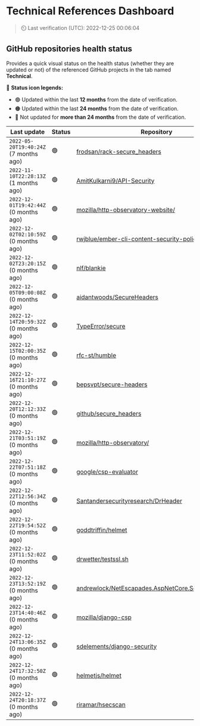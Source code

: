 
# Technical References Dashboard

> :timer_clock: Last verification (UTC): 2022-12-25 00:06:04

## GitHub repositories health status

Provides a quick visual status on the health status (whether they are updated or not) of the referenced GitHub projects in the tab named **Technical**.

:speech_balloon: **Status icon legends:**

* :green_circle: Updated within the last **12 months** from the date of verification.
* :orange_circle: Updated within the last **24 months** from the date of verification.
* :red_circle: Not updated for **more than 24 months** from the date of verification.

| Last update | Status | Repository |
| --- | --- | --- |
| `2022-05-20T19:40:24Z` (7 months ago) | :green_circle: | [frodsan/rack-secure_headers](https://github.com/frodsan/rack-secure_headers) |
| `2022-11-10T22:28:13Z` (1 months ago) | :green_circle: | [AmitKulkarni9/API-Security](https://github.com/AmitKulkarni9/API-Security) |
| `2022-12-01T19:42:44Z` (0 months ago) | :green_circle: | [mozilla/http-observatory-website/](https://github.com/mozilla/http-observatory-website/) |
| `2022-12-02T02:10:59Z` (0 months ago) | :green_circle: | [rwjblue/ember-cli-content-security-policy/](https://github.com/rwjblue/ember-cli-content-security-policy/) |
| `2022-12-02T23:20:15Z` (0 months ago) | :green_circle: | [nlf/blankie](https://github.com/nlf/blankie) |
| `2022-12-05T09:00:08Z` (0 months ago) | :green_circle: | [aidantwoods/SecureHeaders](https://github.com/aidantwoods/SecureHeaders) |
| `2022-12-14T20:59:32Z` (0 months ago) | :green_circle: | [TypeError/secure](https://github.com/TypeError/secure) |
| `2022-12-15T02:00:35Z` (0 months ago) | :green_circle: | [rfc-st/humble](https://github.com/rfc-st/humble) |
| `2022-12-16T21:10:27Z` (0 months ago) | :green_circle: | [bepsvpt/secure-headers](https://github.com/bepsvpt/secure-headers) |
| `2022-12-20T12:12:33Z` (0 months ago) | :green_circle: | [github/secure_headers](https://github.com/github/secure_headers) |
| `2022-12-21T03:51:19Z` (0 months ago) | :green_circle: | [mozilla/http-observatory/](https://github.com/mozilla/http-observatory/) |
| `2022-12-22T07:51:18Z` (0 months ago) | :green_circle: | [google/csp-evaluator](https://github.com/google/csp-evaluator) |
| `2022-12-22T12:56:34Z` (0 months ago) | :green_circle: | [Santandersecurityresearch/DrHeader](https://github.com/Santandersecurityresearch/DrHeader) |
| `2022-12-22T19:54:52Z` (0 months ago) | :green_circle: | [goddtriffin/helmet](https://github.com/goddtriffin/helmet) |
| `2022-12-23T11:52:02Z` (0 months ago) | :green_circle: | [drwetter/testssl.sh](https://github.com/drwetter/testssl.sh) |
| `2022-12-23T13:52:19Z` (0 months ago) | :green_circle: | [andrewlock/NetEscapades.AspNetCore.SecurityHeaders](https://github.com/andrewlock/NetEscapades.AspNetCore.SecurityHeaders) |
| `2022-12-23T14:40:46Z` (0 months ago) | :green_circle: | [mozilla/django-csp](https://github.com/mozilla/django-csp) |
| `2022-12-24T13:06:35Z` (0 months ago) | :green_circle: | [sdelements/django-security](https://github.com/sdelements/django-security) |
| `2022-12-24T17:32:50Z` (0 months ago) | :green_circle: | [helmetjs/helmet](https://github.com/helmetjs/helmet) |
| `2022-12-24T20:18:37Z` (0 months ago) | :green_circle: | [riramar/hsecscan](https://github.com/riramar/hsecscan) |

